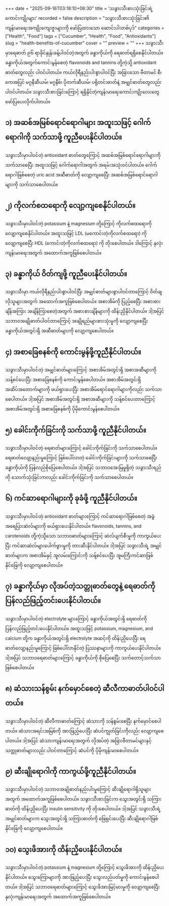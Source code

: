 +++
date = "2025-09-16T03:18:10+06:30"
title = 'သခွားသီးစားသုံးခြင်းရဲ့ကောင်းကျိုးများ'
recorded = false
description = "သခွားသီးစားသုံးခြင်း၏ ကျန်းမာရေးအကျိုးကျေးဇူးများကို ဖော်ပြထားသော ဆောင်းပါးတစ်ပုဒ်"
categories = ["Health", "Food"]
tags = ["Cucumber", "Health", "Food", "Antioxidants"]
slug = "health-benefits-of-cucumber"
cover = ""
preview = ""
+++
သခွားသီးမှာရေဓာတ် ၉၆ ရာခိုင်နှုန်းခန့်ပါဝင်တဲ့အတွက် ခန္ဓာကိုယ်ကို ရေဓာတ်ရရှိစေနိုင်ပါတယ်။ ခန္ဓာကိုယ်အတွက်ကောင်းမွန်စေတဲ့ flavonoids and tannins တို့ကဲ့သို့ antioxidant ဓာတ်တွေလည်း ပါဝင်ပါတယ်။ ကယ်လိုရီနည်းပါးစွာပါဝင်ပြီး အခြားသော ဗီတာမင် စီ၊ ကေအပြင် မဂ္ဂနီဆီယမ်၊ မဂ္ဂနီစ်၊ ပိုတက်ဆီယမ်၊ ပရိုတင်းဓာတ်နဲ့ အမျှင်ဓာတ်တွေလည်း ပါဝင်ပါတယ်။ သခွားသီးစားခြင်းကြောင့် ရရှိနိုင်တဲ့ကျန်းမာရေးကောင်းကျိုးလေးတွေ ဖော်ပြပေးလိုက်ပါတယ်။

## ၁) အဆစ်အမြစ်ရောင်ရောဂါများ အထူးသဖြင့် ဂေါက်ရောဂါကို သက်သာဖို့ ကူညီပေးနိုင်ပါတယ်။
သခွားသီးမှာပါဝင်တဲ့ antioxidant ဓာတ်တွေကြောင့် အဆစ်အမြစ်ရောင်ရောဂါများကို သက်သာစေပြီး အထူးသဖြင့် ဂေါက်ရောဂါအတွက် အရမ်းအသုံးဝင်ပါတယ်။ ဂေါက်ရောဂါဖြစ်စေတဲ့ uric acid အဆီဓာတ်ကို လျော့ကျစေပြီး အဆစ်အမြစ်ရောင်ရောဂါများကို သက်သာစေပါတယ်။

## ၂) ကိုလက်စထရောကို လျော့ကျစေနိုင်ပါတယ်။
သခွားသီးမှာပါဝင်တဲ့ potassium နဲ့ magnesium တို့ကြောင့် ကိုလက်စထရောကို လျော့ကျစေနိုင်ပါတယ်။ အထူးသဖြင့် LDL (မကောင်းတဲ့ကိုလက်စထရော) ကို လျော့ကျစေပြီး HDL (ကောင်းတဲ့ကိုလက်စထရော) ကို တိုးစေပါတယ်။ ဒါကြောင့် နှလုံးကျန်းမာရေးအတွက် အထောက်အကူဖြစ်စေပါတယ်။

## ၃) ခန္ဓာကိုယ် ဝိတ်ကျဖို့ ကူညီပေးနိုင်ပါတယ်။
သခွားသီးမှာ ကယ်လိုရီနည်းပါးစွာပါဝင်ပြီး အမျှင်ဓာတ်များစွာပါဝင်တာကြောင့် ဝိတ်ချလိုသူများအတွက် အထောက်အကူဖြစ်စေပါတယ်။ အစာအိမ်ကို ပြည့်စေပြီး အစားစားချိန်အကြား အချိန်ကြာစေတဲ့အတွက် အစားစားချိန်များကို ထိန်းညှိနိုင်ပါတယ်။ ဒါ့အပြင် သဘာဝအချိုဓာတ်ပါဝင်တာကြောင့် အချိုရည်များစားသုံးမှုကို လျော့ကျစေပြီး ခန္ဓာကိုယ်အတွင်းရှိ အဆီဓာတ်များကို လျော့ကျစေပါတယ်။

## ၄) အစာခြေစနစ်ကို ကောင်းမွန်ဖို့ကူညီနိုင်ပါတယ်။
သခွားသီးမှာပါဝင်တဲ့ အမျှင်ဓာတ်များကြောင့် အစာအိမ်အတွင်းရှိ အစာအဆီများကို သန့်စင်ပေးပြီး အစာခြေစနစ်ကို ကောင်းမွန်စေပါတယ်။ အစာအိမ်အတွင်းရှိ အဆိပ်အတောက်များကို ဖယ်ရှားပေးပြီး အစာအိမ်ရောင်ရောဂါများကိုလည်း သက်သာစေပါတယ်။ ဒါ့အပြင် အစာအိမ်အတွင်းရှိ အစာအဆီများကို သန့်စင်ပေးတာကြောင့် အစာအိမ်အတွင်းရှိ အစာခြေစနစ်ကို ပိုမိုကောင်းမွန်စေပါတယ်။

## ၅) ခေါင်းကိုက်ခြင်းကို သက်သာဖို့ ကူညီနိုင်ပါတယ်။
သခွားသီးမှာပါဝင်တဲ့ ရေဓာတ်များကြောင့် ခေါင်းကိုက်ခြင်းကို သက်သာစေပါတယ်။ ရေဓာတ်လျော့နည်းမှုကြောင့် ဖြစ်ပေါ်လာတဲ့ ခေါင်းကိုက်ခြင်းများကို သက်သာစေပြီး ခန္ဓာကိုယ်ကို ပြန်လည်စိုပြေစေပါတယ်။ ဒါ့အပြင် သဘာဝအေးမြမှုရှိတဲ့ သခွားသီးရည်ကို သောက်သုံးခြင်းကလည်း ခေါင်းကိုက်ခြင်းကို သက်သာစေပါတယ်။

## ၆) ကင်ဆာရောဂါများကို ခုခံဖို့ ကူညီနိုင်ပါတယ်။
သခွားသီးမှာပါဝင်တဲ့ antioxidant ဓာတ်များကြောင့် ကင်ဆာရောဂါဖြစ်စေတဲ့ အခွံအရေပြားဆဲလ်များကို ဖယ်ရှားပေးနိုင်ပါတယ်။ flavonoids, tannins, and carotenoids တို့ကဲ့သို့သော သဘာဝဓာတ်များကြောင့် ဆဲလ်ပျက်စီးမှုကို ကာကွယ်ပေးပြီး ကင်ဆာဆဲလ်များပေါက်ဖွားမှုကို တားဆီးနိုင်ပါတယ်။ ဒါ့အပြင် သခွားသီးရဲ့ အမျှင်ဓာတ်များက အစာအိမ်နှင့် အူလမ်းကြောင်းကို သန့်စင်ပေးပြီး အူမကြီးကင်ဆာဖြစ်နိုင်ခြေကို လျော့ကျစေပါတယ်။

## ၇) ခန္ဓာကိုယ်မှာ လိုအပ်တဲ့သတ္တုဓာတ်တွေနဲ့ ရေဓာတ်ကို ပြန်လည်ဖြည့်တင်းပေးနိုင်ပါတယ်။
သခွားသီးမှာပါဝင်တဲ့ electrolyte များကြောင့် ခန္ဓာကိုယ်အတွင်းရှိ ရေဓာတ်ကို ပြန်လည်ဖြည့်တင်းပေးနိုင်ပါတယ်။ အထူးသဖြင့် potassium, magnesium, and calcium တို့က ခန္ဓာကိုယ်အတွင်းရှိ electrolyte အဆင့်ကို ထိန်းညှိပေးပြီး ရေဓာတ်လျော့နည်းမှုကြောင့် ဖြစ်ပေါ်လာနိုင်တဲ့ ပြဿနာများကို ကာကွယ်ပေးနိုင်ပါတယ်။ ဒါ့အပြင် သဘာဝရေဓာတ်များကြောင့် ခန္ဓာကိုယ်ကို စိုပြေစေပြီး သက်တောင့်သက်သာဖြစ်စေပါတယ်။

## ၈) ဆံသားသန်စွမ်း နက်မှောင်စေတဲ့ ဆီလီကာဓာတ်ပါဝင်ပါတယ်။
သခွားသီးမှာပါဝင်တဲ့ ဆီလီကာဓာတ်ကြောင့် ဆံသားကို သန်စွမ်းစေပြီး နက်မှောင်စေပါတယ်။ ဆံသားအရင်းအမြစ်ကို အားဖြည့်ပေးပြီး ဆံပင်ကျွတ်ခြင်းကိုလည်း လျော့ကျစေပါတယ်။ ဒါ့အပြင် ဆံသားကျန်းမာရေးအတွက် လိုအပ်တဲ့ အခြားဗီတာမင်များနှင့် သတ္တုဓာတ်များလည်း ပါဝင်တာကြောင့် ဆံပင်ကို ပိုမိုကျန်းမာစေပါတယ်။

## ၉) ဆီးချိုရောဂါကို ကာကွယ်ဖို့ကူညီနိုင်ပါတယ်။
သခွားသီးမှာပါဝင်တဲ့ သဘာဝအချိုဓာတ်နည်းပါးမှုကြောင့် ဆီးချိုရောဂါရှိသူများအတွက် အထောက်အကူဖြစ်စေပါတယ်။ သခွားသီးစားခြင်းက သွေးအတွင်းရှိ သကြားဓာတ်ကို ထိန်းညှိပေးပြီး insulin sensitivity ကို တိုးစေပါတယ်။ ဒါ့အပြင် သခွားသီးရဲ့ အမျှင်ဓာတ်များက သွေးအတွင်းရှိ သကြားဓာတ်ကို ဖြေရှင်းပေးပြီး ဆီးချိုရောဂါဖြစ်နိုင်ခြေကို လျော့ကျစေပါတယ်။

## ၁၀) သွေးဖိအားကို ထိန်းညှိပေးနိုင်ပါတယ်။
သခွားသီးမှာပါဝင်တဲ့ potassium နဲ့ magnesium တို့ကြောင့် သွေးဖိအားကို ထိန်းညှိပေးနိုင်ပါတယ်။ သွေးကြောများကို အားဖြည့်ပေးပြီး သွေးလည်ပတ်မှုကို ကောင်းမွန်စေပါတယ်။ ဒါ့အပြင် သဘာဝရေဓာတ်များကြောင့် သွေးဖိအားမြင့်မားမှုကို လျော့ကျစေပြီး နှလုံးကျန်းမာရေးအတွက် အထောက်အကူဖြစ်စေပါတယ်။

